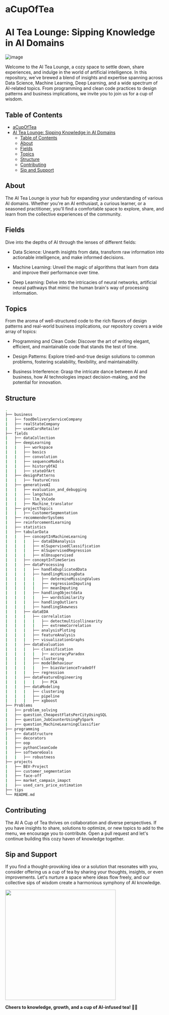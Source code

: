 # aCupOfTea
# AI Tea Lounge: Sipping Knowledge in AI Domains
![image](https://github.com/AhmedYousriSobhi/aCupOfTea/assets/66730765/4a033ba8-5aac-475d-9b27-ec13e68746ba)

Welcome to the AI Tea Lounge, a cozy space to settle down, share experiences, and indulge in the world of artificial intelligence. In this repository, we've brewed a blend of insights and expertise spanning across Data Science, Machine Learning, Deep Learning, and a wide spectrum of AI-related topics. From programming and clean code practices to design patterns and business implications, we invite you to join us for a cup of wisdom.

## Table of Contents
- [aCupOfTea](#acupoftea)
- [AI Tea Lounge: Sipping Knowledge in AI Domains](#ai-tea-lounge-sipping-knowledge-in-ai-domains)
  - [Table of Contents](#table-of-contents)
  - [About](#about)
  - [Fields](#fields)
  - [Topics](#topics)
  - [Structure](#structure)
  - [Contributing](#contributing)
  - [Sip and Support](#sip-and-support)

## About
The AI Tea Lounge is your hub for expanding your understanding of various AI domains. Whether you're an AI enthusiast, a curious learner, or a seasoned practitioner, you'll find a comfortable space to explore, share, and learn from the collective experiences of the community.

## Fields
Dive into the depths of AI through the lenses of different fields:

- Data Science: Unearth insights from data, transform raw information into actionable intelligence, and make informed decisions.

- Machine Learning: Unveil the magic of algorithms that learn from data and improve their performance over time.

- Deep Learning: Delve into the intricacies of neural networks, artificial neural pathways that mimic the human brain's way of processing information.

## Topics
From the aroma of well-structured code to the rich flavors of design patterns and real-world business implications, our repository covers a wide array of topics:

- Programming and Clean Code: Discover the art of writing elegant, efficient, and maintainable code that stands the test of time.

- Design Patterns: Explore tried-and-true design solutions to common problems, fostering scalability, flexibility, and maintainability.

- Business Interference: Grasp the intricate dance between AI and business, how AI technologies impact decision-making, and the potential for innovation.

## Structure
```bash
.
├── business
|   ├── foodDeliveryServiceCompany
|   ├── realStateCompany
|   ├── usedCarsRetailer
├── fields
|   ├── dataCollection
|   ├── deepLearning
|   |   ├── workspace
|   |   ├── basics
|   |   ├── convolution
|   |   ├── sequenceModels
|   |   ├── historyOfAI
|   |   ├── stateOfArt
|   ├── designPatterns
|   |   ├── featureCross
|   ├── generativeAI
|   |   ├── evaluation_and_debugging
|   |   ├── langchain
|   |   ├── llm_VsCode
|   |   ├── Machine_translator
|   ├── projectTopics
|   |   ├── CustomerSegmentation
|   ├── recommenderSystems
|   ├── reinforcementLearning
|   ├── statistics
|   ├── tabularData
|   |   ├── conceptInMachineLearning
|   |   |   ├── dataEDAanalysis
|   |   |   ├── mlSupervisedClassification
|   |   |   ├── mlSupervisedRegression
|   |   |   ├── mlUnsupervised
|   |   ├── conceptInTimeSeries
|   |   ├── dataProcessing
|   |   |   ├── handleDuplicatedData
|   |   |   ├── handlingMissingData
|   |   |   |   ├── determineMissingValues
|   |   |   |   ├── regressionImputing
|   |   |   |   ├── meanImputing
|   |   |   ├── handlingObjectdata
|   |   |   |   ├── wordsSimilarity
|   |   |   ├── handlingOutliers
|   |   |   ├── handlingSkewness
|   |   ├── dataEDA
|   |   |   ├── correlalstion
|   |   |   |   ├── detectmulticollinearity
|   |   |   |   ├── extremeCorrelation
|   |   |   ├── analysisPloting
|   |   |   ├── featureAnalysis
|   |   |   ├── visualizationGraphs
|   |   ├── dataEvaluation
|   |   |   ├── classification
|   |   |   |   ├── accuracyParadox
|   |   |   ├── clustering
|   |   |   ├── modelBehaviour
|   |   |   |   ├── biasVarienceTradeOff
|   |   |   ├── regression
|   |   ├── dataFeatureEngineering
|   |   |   |   ├── PCA
|   |   ├── dataModeling
|   |   |   ├── clustering
|   |   |   ├── pipeline
|   |   |   ├── xgboost
├── Problems
|   ├── problem_solving
|   ├── question_CheapestFlatsPerCityUsingSQL
|   ├── question_JobCounterUsingPySpark
|   ├── question_MachineLearningClassifier
├── programming
|   ├── dataStructure
|   ├── decorators
|   ├── oop
|   ├── pythonCleanCode
|   ├── softwareGoals
|   |   ├── robustness
├── projects
|   ├── BEV-Project
|   ├── customer_segmentation
|   ├── face-off
|   ├── market_campain_imapct
|   ├── used_cars_price_estimation
├── tips
└── README.md
```

## Contributing
The AI A Cup of Tea thrives on collaboration and diverse perspectives. If you have insights to share, solutions to optimize, or new topics to add to the menu, we encourage you to contribute. Open a pull request and let's continue building this cozy haven of knowledge together.

## Sip and Support
If you find a thought-provoking idea or a solution that resonates with you, consider offering us a cup of tea by sharing your thoughts, insights, or even improvements. Let's nurture a space where ideas flow freely, and our collective sips of wisdom create a harmonious symphony of AI knowledge.

<div id="header">
  <img src="https://media.giphy.com/media/KZMRyVjEtdv8AU6mIr/giphy.gif" width="350"/>
</div>

__Cheers to knowledge, growth, and a cup of AI-infused tea! 🍵🤖__
